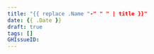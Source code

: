 ```yaml
---
title: "{{ replace .Name "-" " " | title }}"
date: {{ .Date }}
draft: true
tags: []
GHIssueID:
---
```

